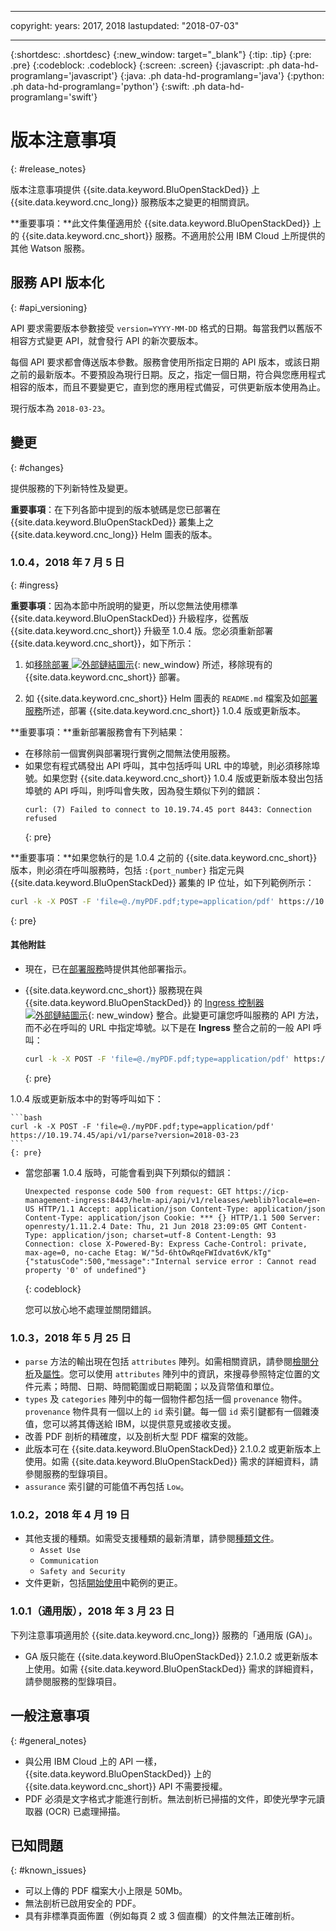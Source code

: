 
---

copyright:
  years: 2017, 2018
lastupdated: "2018-07-03"

---

{:shortdesc: .shortdesc}
{:new_window: target="_blank"}
{:tip: .tip}
{:pre: .pre}
{:codeblock: .codeblock}
{:screen: .screen}
{:javascript: .ph data-hd-programlang='javascript'}
{:java: .ph data-hd-programlang='java'}
{:python: .ph data-hd-programlang='python'}
{:swift: .ph data-hd-programlang='swift'}

# 版本注意事項
{: #release_notes}

版本注意事項提供 {{site.data.keyword.BluOpenStackDed}} 上 {{site.data.keyword.cnc_long}} 服務版本之變更的相關資訊。

**重要事項：**此文件集僅適用於 {{site.data.keyword.BluOpenStackDed}} 上的 {{site.data.keyword.cnc_short}} 服務。不適用於公用 IBM Cloud 上所提供的其他 Watson 服務。

## 服務 API 版本化
{: #api_versioning}

API 要求需要版本參數接受 `version=YYYY-MM-DD` 格式的日期。每當我們以舊版不相容方式變更 API，就會發行 API 的新次要版本。

每個 API 要求都會傳送版本參數。服務會使用所指定日期的 API 版本，或該日期之前的最新版本。不要預設為現行日期。反之，指定一個日期，符合與您應用程式相容的版本，而且不要變更它，直到您的應用程式備妥，可供更新版本使用為止。

現行版本為 `2018-03-23`。

## 變更
{: #changes}

提供服務的下列新特性及變更。

**重要事項**：在下列各節中提到的版本號碼是您已部署在 {{site.data.keyword.BluOpenStackDed}} 叢集上之 {{site.data.keyword.cnc_long}} Helm 圖表的版本。

### 1.0.4，2018 年 7 月 5 日
{: #ingress}

**重要事項**：因為本節中所說明的變更，所以您無法使用標準 {{site.data.keyword.BluOpenStackDed}} 升級程序，從舊版 {{site.data.keyword.cnc_short}} 升級至 1.0.4 版。您必須重新部署 {{site.data.keyword.cnc_short}}，如下所示：

1.  如[移除部署 ![外部鏈結圖示](../../icons/launch-glyph.svg "外部鏈結圖示")](https://www.ibm.com/support/knowledgecenter/SSBS6K_2.1.0.3/manage_applications/remove_app.html){: new_window} 所述，移除現有的 {{site.data.keyword.cnc_short}} 部署。

1.  如 {{site.data.keyword.cnc_short}} Helm 圖表的 `README.md` 檔案及如[部署服務](/docs/services/compare-and-comply/deploy.html)所述，部署 {{site.data.keyword.cnc_short}} 1.0.4 版或更新版本。

**重要事項：**重新部署服務會有下列結果：

- 在移除前一個實例與部署現行實例之間無法使用服務。
- 如果您有程式碼發出 API 呼叫，其中包括呼叫 URL 中的埠號，則必須移除埠號。如果您對 {{site.data.keyword.cnc_short}} 1.0.4 版或更新版本發出包括埠號的 API 呼叫，則呼叫會失敗，因為發生類似下列的錯誤：
  ```
  curl: (7) Failed to connect to 10.19.74.45 port 8443: Connection refused
  ```
  {: pre}

**重要事項：**如果您執行的是 1.0.4 之前的 {{site.data.keyword.cnc_short}} 版本，則必須在呼叫服務時，包括 `:{port_number}` 指定元與 {{site.data.keyword.BluOpenStackDed}} 叢集的 IP 位址，如下列範例所示：
```bash
curl -k -X POST -F 'file=@./myPDF.pdf;type=application/pdf' https://10.19.74.45:8443/api/v1/parse?version=2018-03-23
```
{: pre}

#### 其他附註

-   現在，已在[部署服務](/docs/services/compare-and-comply/deploy.html)時提供其他部署指示。
-   {{site.data.keyword.cnc_short}} 服務現在與 {{site.data.keyword.BluOpenStackDed}} 的 [Ingress 控制器 ![外部鏈結圖示](../../icons/launch-glyph.svg "外部鏈結圖示")](https://www.ibm.com/support/knowledgecenter/SSBS6K_2.1.0.3/getting_started/components.html){: new_window} 整合。此變更可讓您呼叫服務的 API 方法，而不必在呼叫的 URL 中指定埠號。以下是在 **Ingress** 整合之前的一般 API 呼叫：

    ```bash
    curl -k -X POST -F 'file=@./myPDF.pdf;type=application/pdf' https://10.19.74.45:8443/api/v1/parse?version=2018-03-23
    ```
    {: pre}

  1.0.4 版或更新版本中的對等呼叫如下：

    ```bash
    curl -k -X POST -F 'file=@./myPDF.pdf;type=application/pdf' https://10.19.74.45/api/v1/parse?version=2018-03-23
    ```
    {: pre}

- 當您部署 1.0.4 版時，可能會看到與下列類似的錯誤：

    ```
    Unexpected response code 500 from request: GET https://icp-management-ingress:8443/helm-api/api/v1/releases/weblib?locale=en-US HTTP/1.1 Accept: application/json Content-Type: application/json Content-Type: application/json Cookie: *** {} HTTP/1.1 500 Server: openresty/1.11.2.4 Date: Thu, 21 Jun 2018 23:09:05 GMT Content-Type: application/json; charset=utf-8 Content-Length: 93 Connection: close X-Powered-By: Express Cache-Control: private, max-age=0, no-cache Etag: W/"5d-6htOwRqeFWIdvat6vK/kTg" {"statusCode":500,"message":"Internal service error : Cannot read property '0' of undefined"}
    ```
    {: codeblock}

    您可以放心地不處理並關閉錯誤。

### 1.0.3，2018 年 5 月 25 日

- `parse` 方法的輸出現在包括 `attributes` 陣列。如需相關資訊，請參閱[檢閱分析](/docs/services/compare-and-comply/getting-started.html#review_analysis)及[屬性](/docs/services/compare-and-comply/parsing.html#attributes)。您可以使用 `attributes` 陣列中的資訊，來搜尋參照特定位置的文件元素；時間、日期、時間範圍或日期範圍；以及貨幣值和單位。
- `types` 及 `categories` 陣列中的每一個物件都包括一個 `provenance` 物件。`provenance` 物件具有一個以上的 `id` 索引鍵。每一個 `id` 索引鍵都有一個雜湊值，您可以將其傳送給 IBM，以提供意見或接收支援。
- 改善 PDF 剖析的精確度，以及剖析大型 PDF 檔案的效能。
- 此版本可在 {{site.data.keyword.BluOpenStackDed}} 2.1.0.2 或更新版本上使用。如需 {{site.data.keyword.BluOpenStackDed}} 需求的詳細資料，請參閱服務的型錄項目。
- `assurance` 索引鍵的可能值不再包括 `Low`。

### 1.0.2，2018 年 4 月 19 日

- 其他支援的種類。如需受支援種類的最新清單，請參閱[種類文件](/docs/services/compare-and-comply/parsing.html#contract_categories)。
    - `Asset Use`
    - `Communication`
    - `Safety and Security`
-  文件更新，包括[開始使用](/docs/services/compare-and-comply/getting-started.html)中範例的更正。

### 1.0.1（通用版），2018 年 3 月 23 日

下列注意事項適用於 {{site.data.keyword.cnc_long}} 服務的「通用版 (GA)」。

- GA 版只能在 {{site.data.keyword.BluOpenStackDed}} 2.1.0.2 或更新版本上使用。如需 {{site.data.keyword.BluOpenStackDed}} 需求的詳細資料，請參閱服務的型錄項目。

## 一般注意事項
{: #general_notes}

- 與公用 IBM Cloud 上的 API 一樣，{{site.data.keyword.BluOpenStackDed}} 上的 {{site.data.keyword.cnc_short}} API 不需要授權。
 - PDF 必須是文字格式才能進行剖析。無法剖析已掃描的文件，即使光學字元讀取器 (OCR) 已處理掃描。

## 已知問題
{: #known_issues}

- 可以上傳的 PDF 檔案大小上限是 50Mb。
- 無法剖析已啟用安全的 PDF。
- 具有非標準頁面佈置（例如每頁 2 或 3 個直欄）的文件無法正確剖析。
